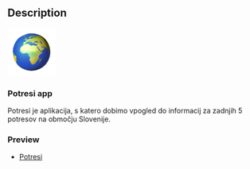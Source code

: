 ## Description

![Potresi](icon/favicon-96x96-dunplab-manifest-34707.png)

### Potresi app

Potresi je aplikacija, s katero dobimo vpogled do informacij za zadnjih 5 potresov na območju Slovenije.

### Preview

* [Potresi](https://www.matejnovak.si/potresi/)
